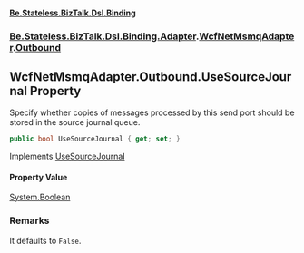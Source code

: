 #### [Be.Stateless.BizTalk.Dsl.Binding](README.md 'README')
### [Be.Stateless.BizTalk.Dsl.Binding.Adapter](Be.Stateless.BizTalk.Dsl.Binding.Adapter.md 'Be.Stateless.BizTalk.Dsl.Binding.Adapter').[WcfNetMsmqAdapter](WcfNetMsmqAdapter.md 'Be.Stateless.BizTalk.Dsl.Binding.Adapter.WcfNetMsmqAdapter').[Outbound](WcfNetMsmqAdapter.Outbound.md 'Be.Stateless.BizTalk.Dsl.Binding.Adapter.WcfNetMsmqAdapter.Outbound')

## WcfNetMsmqAdapter.Outbound.UseSourceJournal Property

Specify whether copies of messages processed by this send port should be stored in the source journal queue.

```csharp
public bool UseSourceJournal { get; set; }
```

Implements [UseSourceJournal](https://docs.microsoft.com/en-us/dotnet/api/Microsoft.BizTalk.Adapter.Wcf.Config.IAdapterConfigNetMsmqBinding.UseSourceJournal 'Microsoft.BizTalk.Adapter.Wcf.Config.IAdapterConfigNetMsmqBinding.UseSourceJournal')

#### Property Value
[System.Boolean](https://docs.microsoft.com/en-us/dotnet/api/System.Boolean 'System.Boolean')

### Remarks
It defaults to `False`.